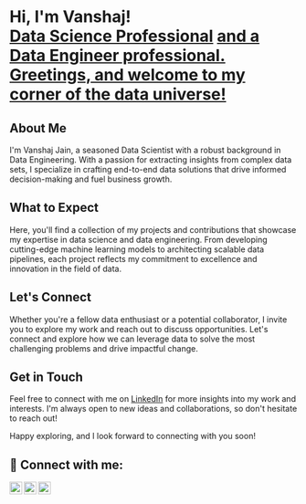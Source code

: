 <h1>Hi, I'm Vanshaj! <br/><a href="https://www.linkedin.com/in/vanshaj-jain-data-scientist">Data Science Professional</a> <a href="https://github.com/Vanshaj-AI">and a Data Engineer professional. Greetings, and welcome to my corner of the data universe!</a>

<!DOCTYPE html>
<html lang="en">
<head>
  <meta charset="UTF-8">
  <meta http-equiv="X-UA-Compatible" content="IE=edge">
  <meta name="viewport" content="width=device-width, initial-scale=1.0">
</head>
<body>
  <h2>About Me</h2>
  <p> I'm Vanshaj Jain, a seasoned Data Scientist with a robust background in Data Engineering. With a passion for extracting insights from complex data sets, I specialize in crafting end-to-end data solutions that drive informed decision-making and fuel business growth.</p>
  <h2>What to Expect</h2>
  <p>Here, you'll find a collection of my projects and contributions that showcase my expertise in data science and data engineering. From developing cutting-edge machine learning models to architecting scalable data pipelines, each project reflects my commitment to excellence and innovation in the field of data.</p>
  <h2>Let's Connect</h2>
  <p>Whether you're a fellow data enthusiast or a potential collaborator, I invite you to explore my work and reach out to discuss opportunities. Let's connect and explore how we can leverage data to solve the most challenging problems and drive impactful change.</p>
  <h2>Get in Touch</h2>
  <p>Feel free to connect with me on <a href="Your LinkedIn Profile Link">LinkedIn</a> for more insights into my work and interests. I'm always open to new ideas and collaborations, so don't hesitate to reach out!</p>
  <p>Happy exploring, and I look forward to connecting with you soon!</p>
</body>
</html>

<h2> 🤳 Connect with me:</h2>

[<img align="left" alt="Vanshaj | YouTube" width="22px" src="https://cdn.jsdelivr.net/npm/simple-icons@v3/icons/youtube.svg" />][youtube]
[<img align="left" alt="Vanshaj | Personal Website" width="22px" src="https://cdn.jsdelivr.net/npm/simple-icons@v3/icons/github.svg" />][Personal Website]
[<img align="left" alt="Vanshaj | LinkedIn" width="22px" src="https://cdn.jsdelivr.net/npm/simple-icons@v3/icons/linkedin.svg" />][linkedin]

[Personal Website]: https://github.com/Vanshaj-AI
[youtube]: https://www.youtube.com/@DataWhispererAI
[linkedin]: https://linkedin.com/in/vanshaj-jain-data-scientist

<!--
**joshmadakor1/joshmadakor1** is a ✨ _special_ ✨ repository because its `README.md` (this file) appears on your GitHub profile.

Here are some ideas to get you started:

- 🔭 I’m currently working on ...
- 🌱 I’m currently learning ...
- 👯 I’m looking to collaborate on ...
- 🤔 I’m looking for help with ...
- 💬 Ask me about ...
- 📫 How to reach me: ...
- 😄 Pronouns: ...
- ⚡ Fun fact: ...
-->
